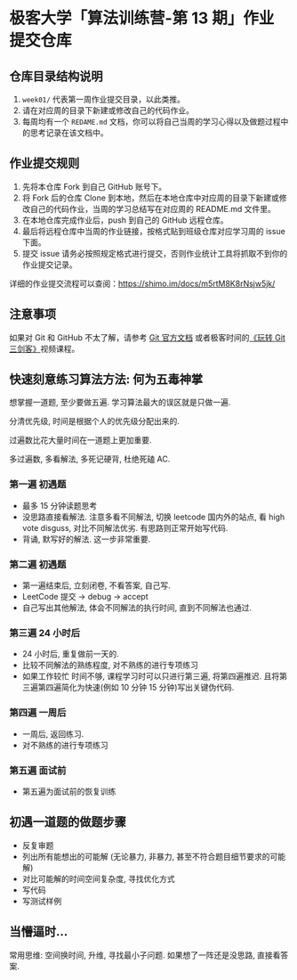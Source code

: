 # 极客大学「算法训练营-第 13 期」作业提交仓库

## 仓库目录结构说明

1. `week01/` 代表第一周作业提交目录，以此类推。
2. 请在对应周的目录下新建或修改自己的代码作业。
3. 每周均有一个 `REDAME.md` 文档，你可以将自己当周的学习心得以及做题过程中的思考记录在该文档中。

## 作业提交规则

1. 先将本仓库 Fork 到自己 GitHub 账号下。
2. 将 Fork 后的仓库 Clone 到本地，然后在本地仓库中对应周的目录下新建或修改自己的代码作业，当周的学习总结写在对应周的 README.md 文件里。
3. 在本地仓库完成作业后，push 到自己的 GitHub 远程仓库。
4. 最后将远程仓库中当周的作业链接，按格式贴到班级仓库对应学习周的 issue 下面。
5. 提交 issue 请务必按照规定格式进行提交，否则作业统计工具将抓取不到你的作业提交记录。

详细的作业提交流程可以查阅：https://shimo.im/docs/m5rtM8K8rNsjw5jk/

## 注意事项

如果对 Git 和 GitHub 不太了解，请参考 [Git 官方文档](https://git-scm.com/book/zh/v2) 或者极客时间的[《玩转 Git 三剑客》](https://time.geekbang.org/course/intro/145)视频课程。

## 快速刻意练习算法方法: 何为五毒神掌

想掌握一道题, 至少要做五遍. 学习算法最大的误区就是只做一遍.

分清优先级, 时间是根据个人的优先级分配出来的.

过遍数比花大量时间在一道题上更加重要.

多过遍数, 多看解法, 多死记硬背, 杜绝死磕 AC.

### 第一遍 初遇题

- 最多 15 分钟读题思考
- 没思路直接看解法. 注意多看不同解法, 切换 leetcode 国内外的站点, 看 high vote disguss, 对比不同解法优劣. 有思路则正常开始写代码.
- 背诵, 默写好的解法. 这一步非常重要.

### 第二遍 初遇题

- 第一遍结束后, 立刻闭卷, 不看答案, 自己写.
- LeetCode 提交 -> debug -> accept
- 自己写出其他解法, 体会不同解法的执行时间, 直到不同解法也通过.

### 第三遍 24 小时后

- 24 小时后, 重复做前一天的.
- 比较不同解法的熟练程度, 对不熟练的进行专项练习
- 如果工作较忙 时间不够, 课程学习时可以只进行第三遍, 将第四遍推迟. 且将第三遍第四遍简化为快速(例如 10 分钟 15 分钟)写出关键伪代码.

### 第四遍 一周后

- 一周后, 返回练习.
- 对不熟练的进行专项练习

### 第五遍 面试前

- 第五遍为面试前的恢复训练

## 初遇一道题的做题步骤

- 反复审题
- 列出所有能想出的可能解 (无论暴力, 非暴力, 甚至不符合题目细节要求的可能解)
- 对比可能解的时间空间复杂度, 寻找优化方式
- 写代码
- 写测试样例

## 当懵逼时...

常用思维: 空间换时间, 升维, 寻找最小子问题.
如果想了一阵还是没思路, 直接看答案.
